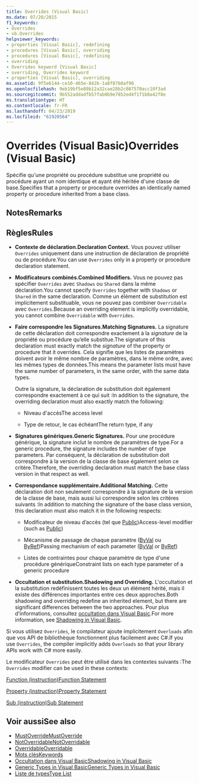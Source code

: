 ```yaml
---
title: Overrides (Visual Basic)
ms.date: 07/20/2015
f1_keywords:
- Overrides
- vb.Overrides
helpviewer_keywords:
- properties [Visual Basic], redefining
- procedures [Visual Basic], overriding
- procedures [Visual Basic], redefining
- overriding
- Overrides keyword [Visual Basic]
- overriding, Overrides keyword
- properties [Visual Basic], overriding
ms.assetid: 9f5e6144-ce10-465e-842b-1a8f8760af90
ms.openlocfilehash: 9eb19bf5e89b12a32cae28b2c087570acc10f3ad
ms.sourcegitcommit: 9b552addadfb57fab0b9e7852ed4f1f1b8a42f8e
ms.translationtype: HT
ms.contentlocale: fr-FR
ms.lasthandoff: 04/23/2019
ms.locfileid: "61920564"
---
```

# <a name="overrides-visual-basic"></a><span data-ttu-id="b01e9-102">Overrides (Visual Basic)</span><span class="sxs-lookup"><span data-stu-id="b01e9-102">Overrides (Visual Basic)</span></span>
<span data-ttu-id="b01e9-103">Spécifie qu'une propriété ou procédure substitue une propriété ou procédure ayant un nom identique et ayant été héritée d'une classe de base.</span><span class="sxs-lookup"><span data-stu-id="b01e9-103">Specifies that a property or procedure overrides an identically named property or procedure inherited from a base class.</span></span>  
  
## <a name="remarks"></a><span data-ttu-id="b01e9-104">Notes</span><span class="sxs-lookup"><span data-stu-id="b01e9-104">Remarks</span></span>  
  
## <a name="rules"></a><span data-ttu-id="b01e9-105">Règles</span><span class="sxs-lookup"><span data-stu-id="b01e9-105">Rules</span></span>  
  
-   <span data-ttu-id="b01e9-106">**Contexte de déclaration.**</span><span class="sxs-lookup"><span data-stu-id="b01e9-106">**Declaration Context.**</span></span> <span data-ttu-id="b01e9-107">Vous pouvez utiliser `Overrides` uniquement dans une instruction de déclaration de propriété ou de procédure.</span><span class="sxs-lookup"><span data-stu-id="b01e9-107">You can use `Overrides` only in a property or procedure declaration statement.</span></span>  
  
-   <span data-ttu-id="b01e9-108">**Modificateurs combinés.**</span><span class="sxs-lookup"><span data-stu-id="b01e9-108">**Combined Modifiers.**</span></span> <span data-ttu-id="b01e9-109">Vous ne pouvez pas spécifier `Overrides` avec `Shadows` ou `Shared` dans la même déclaration.</span><span class="sxs-lookup"><span data-stu-id="b01e9-109">You cannot specify `Overrides` together with `Shadows` or `Shared` in the same declaration.</span></span> <span data-ttu-id="b01e9-110">Comme un élément de substitution est implicitement substituable, vous ne pouvez pas combiner `Overridable` avec `Overrides`.</span><span class="sxs-lookup"><span data-stu-id="b01e9-110">Because an overriding element is implicitly overridable, you cannot combine `Overridable` with `Overrides`.</span></span>  
  
-   <span data-ttu-id="b01e9-111">**Faire correspondre les Signatures.**</span><span class="sxs-lookup"><span data-stu-id="b01e9-111">**Matching Signatures.**</span></span> <span data-ttu-id="b01e9-112">La signature de cette déclaration doit correspondre exactement à la *signature* de la propriété ou procédure qu’elle substitue.</span><span class="sxs-lookup"><span data-stu-id="b01e9-112">The signature of this declaration must exactly match the *signature* of the property or procedure that it overrides.</span></span> <span data-ttu-id="b01e9-113">Cela signifie que les listes de paramètres doivent avoir le même nombre de paramètres, dans le même ordre, avec les mêmes types de données.</span><span class="sxs-lookup"><span data-stu-id="b01e9-113">This means the parameter lists must have the same number of parameters, in the same order, with the same data types.</span></span>  
  
     <span data-ttu-id="b01e9-114">Outre la signature, la déclaration de substitution doit également correspondre exactement à ce qui suit :</span><span class="sxs-lookup"><span data-stu-id="b01e9-114">In addition to the signature, the overriding declaration must also exactly match the following:</span></span>  
  
    -   <span data-ttu-id="b01e9-115">Niveau d'accès</span><span class="sxs-lookup"><span data-stu-id="b01e9-115">The access level</span></span>  
  
    -   <span data-ttu-id="b01e9-116">Type de retour, le cas échéant</span><span class="sxs-lookup"><span data-stu-id="b01e9-116">The return type, if any</span></span>  
  
-   <span data-ttu-id="b01e9-117">**Signatures génériques.**</span><span class="sxs-lookup"><span data-stu-id="b01e9-117">**Generic Signatures.**</span></span> <span data-ttu-id="b01e9-118">Pour une procédure générique, la signature inclut le nombre de paramètres de type.</span><span class="sxs-lookup"><span data-stu-id="b01e9-118">For a generic procedure, the signature includes the number of type parameters.</span></span> <span data-ttu-id="b01e9-119">Par conséquent, la déclaration de substitution doit correspondre à la version de la classe de base également selon ce critère.</span><span class="sxs-lookup"><span data-stu-id="b01e9-119">Therefore, the overriding declaration must match the base class version in that respect as well.</span></span>  
  
-   <span data-ttu-id="b01e9-120">**Correspondance supplémentaire.**</span><span class="sxs-lookup"><span data-stu-id="b01e9-120">**Additional Matching.**</span></span> <span data-ttu-id="b01e9-121">Cette déclaration doit non seulement correspondre à la signature de la version de la classe de base, mais aussi lui correspondre selon les critères suivants :</span><span class="sxs-lookup"><span data-stu-id="b01e9-121">In addition to matching the signature of the base class version, this declaration must also match it in the following respects:</span></span>  
  
    -   <span data-ttu-id="b01e9-122">Modificateur de niveau d’accès (tel que [Public](../../../visual-basic/language-reference/modifiers/public.md))</span><span class="sxs-lookup"><span data-stu-id="b01e9-122">Access-level modifier (such as [Public](../../../visual-basic/language-reference/modifiers/public.md))</span></span>  
  
    -   <span data-ttu-id="b01e9-123">Mécanisme de passage de chaque paramètre ([ByVal](../../../visual-basic/language-reference/modifiers/byval.md) ou [ByRef](../../../visual-basic/language-reference/modifiers/byref.md))</span><span class="sxs-lookup"><span data-stu-id="b01e9-123">Passing mechanism of each parameter ([ByVal](../../../visual-basic/language-reference/modifiers/byval.md) or [ByRef](../../../visual-basic/language-reference/modifiers/byref.md))</span></span>  
  
    -   <span data-ttu-id="b01e9-124">Listes de contraintes pour chaque paramètre de type d'une procédure générique</span><span class="sxs-lookup"><span data-stu-id="b01e9-124">Constraint lists on each type parameter of a generic procedure</span></span>  
  
-   <span data-ttu-id="b01e9-125">**Occultation et substitution.**</span><span class="sxs-lookup"><span data-stu-id="b01e9-125">**Shadowing and Overriding.**</span></span> <span data-ttu-id="b01e9-126">L'occultation et la substitution redéfinissent toutes les deux un élément hérité, mais il existe des différences importantes entre ces deux approches.</span><span class="sxs-lookup"><span data-stu-id="b01e9-126">Both shadowing and overriding redefine an inherited element, but there are significant differences between the two approaches.</span></span> <span data-ttu-id="b01e9-127">Pour plus d’informations, consultez [occultation dans Visual Basic](../../../visual-basic/programming-guide/language-features/declared-elements/shadowing.md).</span><span class="sxs-lookup"><span data-stu-id="b01e9-127">For more information, see [Shadowing in Visual Basic](../../../visual-basic/programming-guide/language-features/declared-elements/shadowing.md).</span></span>  
  
 <span data-ttu-id="b01e9-128">Si vous utilisez `Overrides`, le compilateur ajoute implicitement `Overloads` afin que vos API de bibliothèque fonctionnent plus facilement avec C#.</span><span class="sxs-lookup"><span data-stu-id="b01e9-128">If you use `Overrides`, the compiler implicitly adds `Overloads` so that your library APIs work with C# more easily.</span></span>  
  
 <span data-ttu-id="b01e9-129">Le modificateur `Overrides` peut être utilisé dans les contextes suivants :</span><span class="sxs-lookup"><span data-stu-id="b01e9-129">The `Overrides` modifier can be used in these contexts:</span></span>  
  
 [<span data-ttu-id="b01e9-130">Function (instruction)</span><span class="sxs-lookup"><span data-stu-id="b01e9-130">Function Statement</span></span>](../../../visual-basic/language-reference/statements/function-statement.md)  
  
 [<span data-ttu-id="b01e9-131">Property (instruction)</span><span class="sxs-lookup"><span data-stu-id="b01e9-131">Property Statement</span></span>](../../../visual-basic/language-reference/statements/property-statement.md)  
  
 [<span data-ttu-id="b01e9-132">Sub (instruction)</span><span class="sxs-lookup"><span data-stu-id="b01e9-132">Sub Statement</span></span>](../../../visual-basic/language-reference/statements/sub-statement.md)  
  
## <a name="see-also"></a><span data-ttu-id="b01e9-133">Voir aussi</span><span class="sxs-lookup"><span data-stu-id="b01e9-133">See also</span></span>

- [<span data-ttu-id="b01e9-134">MustOverride</span><span class="sxs-lookup"><span data-stu-id="b01e9-134">MustOverride</span></span>](../../../visual-basic/language-reference/modifiers/mustoverride.md)
- [<span data-ttu-id="b01e9-135">NotOverridable</span><span class="sxs-lookup"><span data-stu-id="b01e9-135">NotOverridable</span></span>](../../../visual-basic/language-reference/modifiers/notoverridable.md)
- [<span data-ttu-id="b01e9-136">Overridable</span><span class="sxs-lookup"><span data-stu-id="b01e9-136">Overridable</span></span>](../../../visual-basic/language-reference/modifiers/overridable.md)
- [<span data-ttu-id="b01e9-137">Mots clés</span><span class="sxs-lookup"><span data-stu-id="b01e9-137">Keywords</span></span>](../../../visual-basic/language-reference/keywords/index.md)
- [<span data-ttu-id="b01e9-138">Occultation dans Visual Basic</span><span class="sxs-lookup"><span data-stu-id="b01e9-138">Shadowing in Visual Basic</span></span>](../../../visual-basic/programming-guide/language-features/declared-elements/shadowing.md)
- [<span data-ttu-id="b01e9-139">Generic Types in Visual Basic</span><span class="sxs-lookup"><span data-stu-id="b01e9-139">Generic Types in Visual Basic</span></span>](../../../visual-basic/programming-guide/language-features/data-types/generic-types.md)
- [<span data-ttu-id="b01e9-140">Liste de types</span><span class="sxs-lookup"><span data-stu-id="b01e9-140">Type List</span></span>](../../../visual-basic/language-reference/statements/type-list.md)
